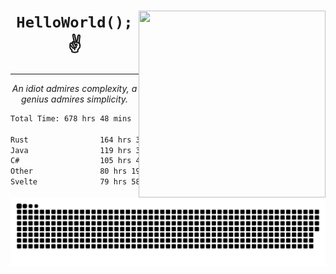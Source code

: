 <div text-align="center">
    <img src="https://i.imgur.com/h1q15Kt.gife" align="right" width="299" height="299">
    <h1 align="center"><code>HelloWorld();</code> ✌️</h1>
    <hr>
    <p align="center"><i>An idiot admires complexity, a genius admires simplicity.</i></p>
</div>

<!--START_SECTION:waka-->

```txt
Total Time: 678 hrs 48 mins

Rust                164 hrs 30 mins █████▒░░░░░░░░░░░░░░░░░░░   21.67 %
Java                119 hrs 38 mins ████░░░░░░░░░░░░░░░░░░░░░   15.76 %
C#                  105 hrs 41 mins ███▒░░░░░░░░░░░░░░░░░░░░░   13.92 %
Other               80 hrs 19 mins  ██▓░░░░░░░░░░░░░░░░░░░░░░   10.58 %
Svelte              79 hrs 58 mins  ██▓░░░░░░░░░░░░░░░░░░░░░░   10.53 %
```

<!--END_SECTION:waka-->

<picture>
  <source media="(prefers-color-scheme: dark)" srcset="https://raw.githubusercontent.com/Somfic/Somfic/main/github-contribution-grid-snake-dark.svg">
  <source media="(prefers-color-scheme: light)" srcset="https://raw.githubusercontent.com/Somfic/Somfic/main/github-contribution-grid-snake.svg">
  <img alt="github contribution grid snake animation" src="https://raw.githubusercontent.com/Somfic/Somfic/main/github-contribution-grid-snake.svg">
</picture>
